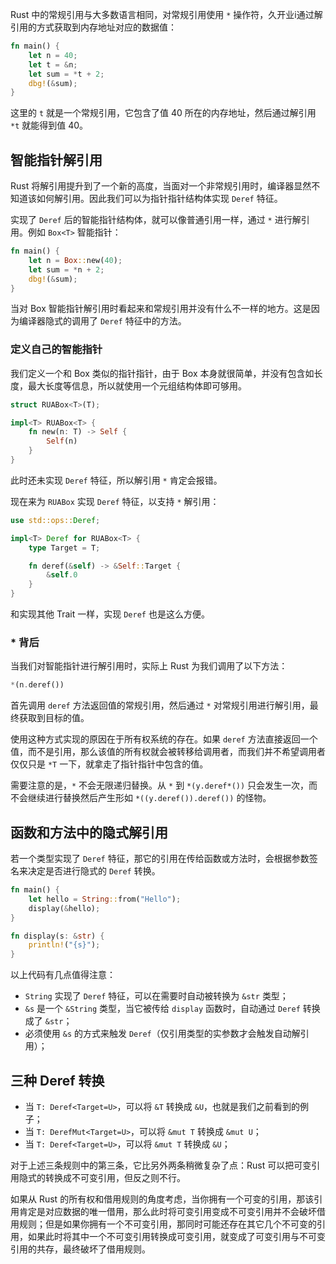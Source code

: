 Rust 中的常规引用与大多数语言相同，对常规引用使用 `*` 操作符，久开业i通过解引用的方式获取到内存地址对应的数据值：

```rust
fn main() {
    let n = 40;
    let t = &n;
    let sum = *t + 2;
    dbg!(&sum);
}
```

这里的 `t` 就是一个常规引用，它包含了值 40 所在的内存地址，然后通过解引用 `*t` 就能得到值 40。

## 智能指针解引用

Rust 将解引用提升到了一个新的高度，当面对一个非常规引用时，编译器显然不知道该如何解引用。因此我们可以为指针指针结构体实现 `Deref` 特征。

实现了 `Deref` 后的智能指针结构体，就可以像普通引用一样，通过 `*` 进行解引用。例如 `Box<T>` 智能指针：

```rust
fn main() {
    let n = Box::new(40);
    let sum = *n + 2;
    dbg!(&sum);
}
```

当对 Box 智能指针解引用时看起来和常规引用并没有什么不一样的地方。这是因为编译器隐式的调用了 `Deref` 特征中的方法。

### 定义自己的智能指针

我们定义一个和 Box 类似的指针指针，由于 Box 本身就很简单，并没有包含如长度，最大长度等信息，所以就使用一个元组结构体即可够用。

```rust
struct RUABox<T>(T);

impl<T> RUABox<T> {
    fn new(n: T) -> Self {
        Self(n)
    }
}
```

此时还未实现 `Deref` 特征，所以解引用 `*` 肯定会报错。

现在来为 `RUABox` 实现 `Deref`  特征，以支持 `*` 解引用：

```rust
use std::ops::Deref;

impl<T> Deref for RUABox<T> {
    type Target = T;

    fn deref(&self) -> &Self::Target {
        &self.0
    }
}
```

和实现其他 Trait 一样，实现 `Deref` 也是这么方便。

### * 背后

当我们对智能指针进行解引用时，实际上 Rust 为我们调用了以下方法：

```rust
*(n.deref())
```

首先调用 `deref` 方法返回值的常规引用，然后通过 `*` 对常规引用进行解引用，最终获取到目标的值。

使用这种方式实现的原因在于所有权系统的存在。如果 `deref` 方法直接返回一个值，而不是引用，那么该值的所有权就会被转移给调用者，而我们并不希望调用者仅仅只是 `*T` 一下，就拿走了指针指针中包含的值。

需要注意的是，`*` 不会无限递归替换。从 `*` 到 `*(y.deref*())` 只会发生一次，而不会继续进行替换然后产生形如 `*((y.deref()).deref())` 的怪物。

## 函数和方法中的隐式解引用

若一个类型实现了 `Deref` 特征，那它的引用在传给函数或方法时，会根据参数签名来决定是否进行隐式的 `Deref` 转换。

```rust
fn main() {
    let hello = String::from("Hello");
    display(&hello);
}

fn display(s: &str) {
    println!("{s}");
}
```

以上代码有几点值得注意：

* `String` 实现了 `Deref` 特征，可以在需要时自动被转换为 `&str` 类型；
* `&s` 是一个 `&String` 类型，当它被传给 `display` 函数时，自动通过 `Deref` 转换成了 `&str`；
* 必须使用 `&s` 的方式来触发 `Deref`（仅引用类型的实参数才会触发自动解引用）；

## 三种 Deref 转换

-   当 `T: Deref<Target=U>`，可以将 `&T` 转换成 `&U`，也就是我们之前看到的例子；
-   当 `T: DerefMut<Target=U>`，可以将 `&mut T` 转换成 `&mut U`；
-   当 `T: Deref<Target=U>`，可以将 `&mut T` 转换成 `&U`；

对于上述三条规则中的第三条，它比另外两条稍微复杂了点：Rust 可以把可变引用隐式的转换成不可变引用，但反之则不行。

如果从 Rust 的所有权和借用规则的角度考虑，当你拥有一个可变的引用，那该引用肯定是对应数据的唯一借用，那么此时将可变引用变成不可变引用并不会破坏借用规则；但是如果你拥有一个不可变引用，那同时可能还存在其它几个不可变的引用，如果此时将其中一个不可变引用转换成可变引用，就变成了可变引用与不可变引用的共存，最终破坏了借用规则。